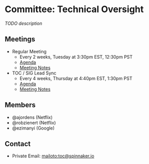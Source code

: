 # Committee: Technical Oversight

_TODO description_

## Meetings


* Regular Meeting
  * Every 2 weeks, Tuesday at 3:30pm EST, 12:30pm PST
  * [Agenda](meeting-notes/AGENDA.md)
  * [Meeting Notes](meeting-notes/2019.md)
* TOC / SIG Lead Sync
  * Every 4 weeks, Thursday at 4:40pm EST, 1:30pm PST
  * [Agenda](sig-lead-meeting-notes/AGENDA.md)
  * [Meeting Notes](sig-lead-meeting-notes/2019.md)

## Members

* @ajordens (Netflix)
* @robzienert (Netflix)
* @ezimanyi (Google)

## Contact

* Private Email: [mailoto:toc@spinnaker.io](toc@spinnaker.io)
